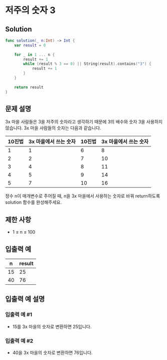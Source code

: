 #  저주의 숫자 3

## Solution
```swift
func solution(_ n:Int) -> Int {
    var result = 0
    
    for _ in 1 ... n {
        result += 1
        while (result % 3 == 0) || String(result).contains("3") {
            result += 1
        }
    }
    
    return result
}
```

## 문제 설명
3x 마을 사람들은 3을 저주의 숫자라고 생각하기 때문에 3의 배수와 숫자 3을 사용하지 않습니다. 3x 마을 사람들의 숫자는 다음과 같습니다.

| 10진법  | 3x 마을에서 쓰는 숫자 | 10진법 | 3x 마을에서 쓰는 숫자 |
|--------|------------------|-------|------------------|
| 1      | 1                | 6     | 8                |
| 2      | 2                | 7     | 10               |
| 3      | 4                | 8     | 11               |
| 4      | 5                | 9     | 14               |
| 5      | 7                | 10    | 16               |

정수 n이 매개변수로 주어질 때, n을 3x 마을에서 사용하는 숫자로 바꿔 return하도록 solution 함수를 완성해주세요.

## 제한 사항
- 1 ≤ n ≤ 100

## 입출력 예
| n  | result |
|----|--------|
| 15 | 25     |
| 40 | 76     |

## 입출력 예 설명

### 입출력 예 #1
- 15를 3x 마을의 숫자로 변환하면 25입니다.

### 입출력 예 #2
- 40을 3x 마을의 숫자로 변환하면 76입니다.
